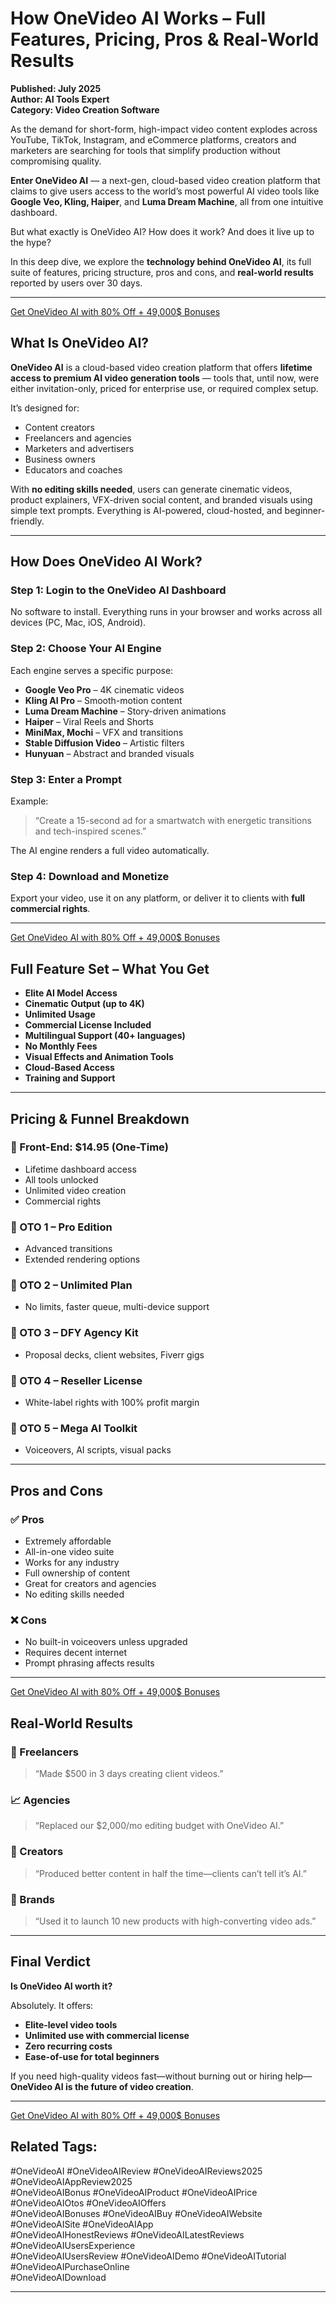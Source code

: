 # How OneVideo AI Works – Full Features, Pricing, Pros & Real-World Results

**Published: July 2025**  
**Author: AI Tools Expert**  
**Category: Video Creation Software**

As the demand for short-form, high-impact video content explodes across YouTube, TikTok, Instagram, and eCommerce platforms, creators and marketers are searching for tools that simplify production without compromising quality.

**Enter OneVideo AI** — a next-gen, cloud-based video creation platform that claims to give users access to the world’s most powerful AI video tools like **Google Veo, Kling, Haiper**, and **Luma Dream Machine**, all from one intuitive dashboard.

But what exactly is OneVideo AI? How does it work? And does it live up to the hype?

In this deep dive, we explore the **technology behind OneVideo AI**, its full suite of features, pricing structure, pros and cons, and **real-world results** reported by users over 30 days.

---
[Get OneVideo AI with 80% Off + 49,000$ Bonuses](https://gloriareview.com/onevideo-ai-review/)

## What Is OneVideo AI?

**OneVideo AI** is a cloud-based video creation platform that offers **lifetime access to premium AI video generation tools** — tools that, until now, were either invitation-only, priced for enterprise use, or required complex setup.

It’s designed for:

- Content creators  
- Freelancers and agencies  
- Marketers and advertisers  
- Business owners  
- Educators and coaches

With **no editing skills needed**, users can generate cinematic videos, product explainers, VFX-driven social content, and branded visuals using simple text prompts. Everything is AI-powered, cloud-hosted, and beginner-friendly.

---

## How Does OneVideo AI Work?

### Step 1: Login to the OneVideo AI Dashboard

No software to install. Everything runs in your browser and works across all devices (PC, Mac, iOS, Android).

### Step 2: Choose Your AI Engine

Each engine serves a specific purpose:

- **Google Veo Pro** – 4K cinematic videos  
- **Kling AI Pro** – Smooth-motion content  
- **Luma Dream Machine** – Story-driven animations  
- **Haiper** – Viral Reels and Shorts  
- **MiniMax, Mochi** – VFX and transitions  
- **Stable Diffusion Video** – Artistic filters  
- **Hunyuan** – Abstract and branded visuals

### Step 3: Enter a Prompt

Example:  
> “Create a 15-second ad for a smartwatch with energetic transitions and tech-inspired scenes.”

The AI engine renders a full video automatically.

### Step 4: Download and Monetize

Export your video, use it on any platform, or deliver it to clients with **full commercial rights**.

---

[Get OneVideo AI with 80% Off + 49,000$ Bonuses](https://gloriareview.com/onevideo-ai-review/)

## Full Feature Set – What You Get

- **Elite AI Model Access**  
- **Cinematic Output (up to 4K)**  
- **Unlimited Usage**  
- **Commercial License Included**  
- **Multilingual Support (40+ languages)**  
- **No Monthly Fees**  
- **Visual Effects and Animation Tools**  
- **Cloud-Based Access**  
- **Training and Support**

---

## Pricing & Funnel Breakdown

### 🔹 Front-End: $14.95 (One-Time)
- Lifetime dashboard access  
- All tools unlocked  
- Unlimited video creation  
- Commercial rights  

### 🔹 OTO 1 – Pro Edition
- Advanced transitions  
- Extended rendering options  

### 🔹 OTO 2 – Unlimited Plan
- No limits, faster queue, multi-device support  

### 🔹 OTO 3 – DFY Agency Kit
- Proposal decks, client websites, Fiverr gigs  

### 🔹 OTO 4 – Reseller License
- White-label rights with 100% profit margin  

### 🔹 OTO 5 – Mega AI Toolkit
- Voiceovers, AI scripts, visual packs  

---

## Pros and Cons

### ✅ Pros

- Extremely affordable  
- All-in-one video suite  
- Works for any industry  
- Full ownership of content  
- Great for creators and agencies  
- No editing skills needed

### ❌ Cons

- No built-in voiceovers unless upgraded  
- Requires decent internet  
- Prompt phrasing affects results

---

[Get OneVideo AI with 80% Off + 49,000$ Bonuses](https://gloriareview.com/onevideo-ai-review/)

## Real-World Results

### 🚀 Freelancers  
> “Made $500 in 3 days creating client videos.”

### 📈 Agencies  
> “Replaced our $2,000/mo editing budget with OneVideo AI.”

### 🎥 Creators  
> “Produced better content in half the time—clients can’t tell it’s AI.”

### 💼 Brands  
> “Used it to launch 10 new products with high-converting video ads.”

---

## Final Verdict

**Is OneVideo AI worth it?**

Absolutely. It offers:

- **Elite-level video tools**  
- **Unlimited use with commercial license**  
- **Zero recurring costs**  
- **Ease-of-use for total beginners**

If you need high-quality videos fast—without burning out or hiring help—**OneVideo AI is the future of video creation**.

---

[Get OneVideo AI with 80% Off + 49,000$ Bonuses](https://gloriareview.com/onevideo-ai-review/)

## Related Tags:  
#OneVideoAI #OneVideoAIReview #OneVideoAIReviews2025 #OneVideoAIAppReview2025  
#OneVideoAIBonus #OneVideoAIProduct #OneVideoAIPrice #OneVideoAIOtos #OneVideoAIOffers  
#OneVideoAIBonuses #OneVideoAIBuy #OneVideoAIWebsite #OneVideoAISite #OneVideoAIApp  
#OneVideoAIHonestReviews #OneVideoAILatestReviews #OneVideoAIUsersExperience  
#OneVideoAIUsersReview #OneVideoAIDemo #OneVideoAITutorial #OneVideoAIPurchaseOnline  
#OneVideoAIDownload

---

